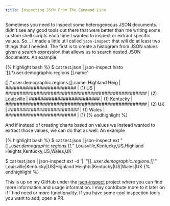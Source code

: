 ```yaml
---
title: Inspecting JSON From The Command Line
---
```


Sometimes you need to inspect some heterogeneous JSON documents. I didn't see any good tools
out there that were better than me writing some custom shell scripts each time I wanted to inspect
or extract specific values. So... I made a little util called `json-inspect` that will do at
least two things that I needed. The first is to create a histogram from JSON values given a search
expression that allows us to search nested JSON documents. An example

{% highlight bash %}
$ cat test.json | json-inspect histo '[].*.user.demographic.regions.[].name'

[].*.user.demographic.regions.[].name:
Highland Heig   | #########################                          | (1)
US              | ################################################## | (2)
Louisville      | #########################                          | (1)
Kentucky        | ################################################## | (2)
UK              | #########################                          | (1)
Wales           | #########################                          | (1)
{% endhighlight %}

And if instead of creating charts based on values we instead wanted to extract those values, we can do that
as well. An example

{% highlight bash %}
$ cat test.json | json-inspect ext "[].*.user.demographic.regions.[].*"
Louisville,Kentucky,US,Highland Heights,Kentucky,US,Wales,UK

$ cat test.json | json-inspect ext -d '|' "[].*.user.demographic.regions.[].*"
Louisville|Kentucky|US|Highland Heights|Kentucky|US|Wales|UK
{% endhighlight %}

This is up on my GitHub under the [json-inspect][1] project where you can find more information and usage information. 
I may contribute more to it later on if I find need or more functionality. If you have some cool inspection tools
you want to add, open a PR.


  [1]: https://github.com/JohnMurray/json-inspect
